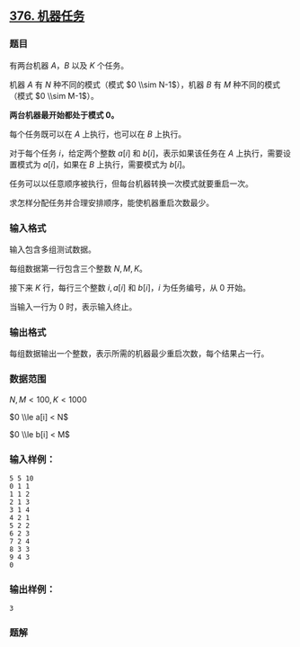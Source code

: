 ## [376\. 机器任务](https://www.acwing.com/problem/content/378/)

### 题目

有两台机器 $A，B$ 以及 $K$ 个任务。

机器 $A$ 有 $N$ 种不同的模式（模式 $0 \\sim N-1$），机器 $B$ 有 $M$ 种不同的模式（模式 $0 \\sim M-1$）。

**两台机器最开始都处于模式 $0$。**

每个任务既可以在 $A$ 上执行，也可以在 $B$ 上执行。

对于每个任务 $i$，给定两个整数 $a[i]$ 和 $b[i]$，表示如果该任务在 $A$ 上执行，需要设置模式为 $a[i]$，如果在 $B$ 上执行，需要模式为 $b[i]$。

任务可以以任意顺序被执行，但每台机器转换一次模式就要重启一次。

求怎样分配任务并合理安排顺序，能使机器重启次数最少。

### 输入格式

输入包含多组测试数据。

每组数据第一行包含三个整数 $N, M, K$。

接下来 $K$ 行，每行三个整数 $i, a[i]$ 和 $b[i]$，$i$ 为任务编号，从 $0$ 开始。

当输入一行为 $0$ 时，表示输入终止。

### 输出格式

每组数据输出一个整数，表示所需的机器最少重启次数，每个结果占一行。

### 数据范围

$N,M < 100 , K < 1000$

$0 \\le a[i] < N$

$0 \\le b[i] < M$

### 输入样例：

```
5 5 10
0 1 1
1 1 2
2 1 3
3 1 4
4 2 1
5 2 2
6 2 3
7 2 4
8 3 3
9 4 3
0
```

### 输出样例：

```
3
```

### 题解

